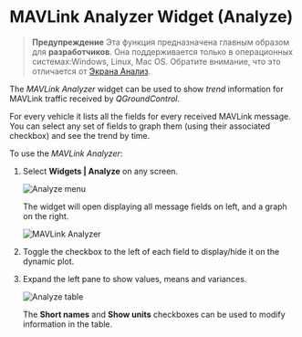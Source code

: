 # MAVLink Analyzer Widget (Analyze)

> **Предупреждение** Эта функция предназначена главным образом для **разработчиков**. Она поддерживается только в операционных системах:Windows, Linux, Mac OS. Обратите внимание, что это отличается от [Экрана Анализ](../analyze_view/README.md).

The *MAVLink Analyzer* widget can be used to show *trend* information for MAVLink traffic received by *QGroundControl*.

For every vehicle it lists all the fields for every received MAVLink message. You can select any set of fields to graph them (using their associated checkbox) and see the trend by time.

To use the *MAVLink Analyzer*:

1. Select **Widgets | Analyze** on any screen.
    
    ![Analyze menu](../../assets/app_menu/mavlink_analyzer/analyze_menu.jpg)
    
    The widget will open displaying all message fields on left, and a graph on the right.
    
    ![MAVLink Analyzer](../../assets/app_menu/mavlink_analyzer/analyze_plot.jpg)

2. Toggle the checkbox to the left of each field to display/hide it on the dynamic plot.

3. Expand the left pane to show values, means and variances.
    
    ![Analyze table](../../assets/app_menu/mavlink_analyzer/analyze_table.jpg)
    
    The **Short names** and **Show units** checkboxes can be used to modify information in the table.